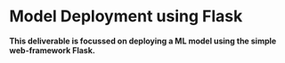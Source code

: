# Model Deployment using Flask

__This deliverable is focussed on deploying a ML model using the simple web-framework Flask.__
